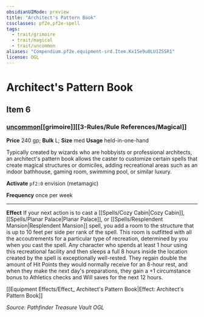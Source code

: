 ```yaml
---
obsidianUIMode: preview
title: "Architect's Pattern Book"
cssclasses: pf2e,pf2e-spell
tags:
  - trait/grimoire
  - trait/magical
  - trait/uncommon
aliases: "Compendium.pf2e.equipment-srd.Item.Kx1Se9u0LU1ZS5R1"
license: OGL
---
```

# Architect's Pattern Book
## Item 6
### [uncommon](uncommon.md "Uncommon Rarity Trait")[[grimoire]][[3-Rules/Rule References/Magical]]


**Price** 240 gp; 
**Bulk** L; **Size** med
**Usage** held-in-one-hand

Typically created by wizards who are hobbyists or professional architects, an architect's pattern book allows the caster to customize certain spells that create magical structures or domiciles, adding recreational areas such as an indoor bathhouse, gaming room, swimming pool, or similar luxury.

**Activate** `pf2:0` envision (metamagic)

**Frequency** once per week

* * *

**Effect** If your next action is to cast a [[Spells/Cozy Cabin|Cozy Cabin]], [[Spells/Planar Palace|Planar Palace]], or [[Spells/Resplendent Mansion|Resplendent Mansion]] spell, you add a room to the structure that is up to 10 feet per side per rank of the spell. This room is outfitted with all the accoutrements for a particular type of recreation, determined by you when you cast the spell. Any character who spends at least 1 hour using this recreational facility and then sleeps a full 8 hours inside the location created by the spell is exceptionally well-rested. They regain double the amount of Hit Points they would normally receive for an 8-hour rest, and when they make the next day's preparations, they gain a +1 circumstance bonus to Athletics checks and Will saves for the next 12 hours.

[[Equipment Effects/Effect_ Architect's Pattern Book|Effect: Architect's Pattern Book]]

*Source: Pathfinder Treasure Vault*
*OGL*